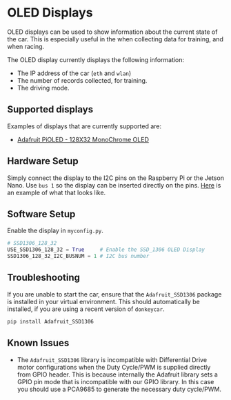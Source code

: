 # OLED Displays

OLED displays can be used to show information about the current state of the car. This is especially useful in the when collecting data for training, and when racing. 

The OLED display currently displays the following information:
* The IP address of the car (`eth` and `wlan`)
* The number of records collected, for training.
* The driving mode.

## Supported displays

Examples of displays that are currently supported are:

* [Adafruit PiOLED - 128X32 MonoChrome OLED](https://www.adafruit.com/product/3527)

## Hardware Setup

Simply connect the display to the I2C pins on the Raspberry Pi or the Jetson Nano. Use `bus 1` so the display can be inserted directly on the pins. [Here](https://cdn-shop.adafruit.com/1200x900/3527-04.jpg) is an example of what that looks like.

## Software Setup

Enable the display in `myconfig.py`.

```python
# SSD1306_128_32
USE_SSD1306_128_32 = True     # Enable the SSD_1306 OLED Display
SSD1306_128_32_I2C_BUSNUM = 1 # I2C bus number
```

## Troubleshooting

If you are unable to start the car, ensure that the `Adafruit_SSD1306` package is installed in your virtual environment. This should automatically be installed, if you are using a recent version of `donkeycar`.

```bash
pip install Adafruit_SSD1306
```
## Known Issues
- The `Adafruit_SSD1306` library is incompatible with Differential Drive motor configurations when the Duty Cycle/PWM is supplied directly from GPIO header.  This is because internally the Adafruit library sets a GPIO pin mode that is incompatible with our GPIO library.  In this case you should use a PCA9685 to generate the necessary duty cycle/PWM.  
